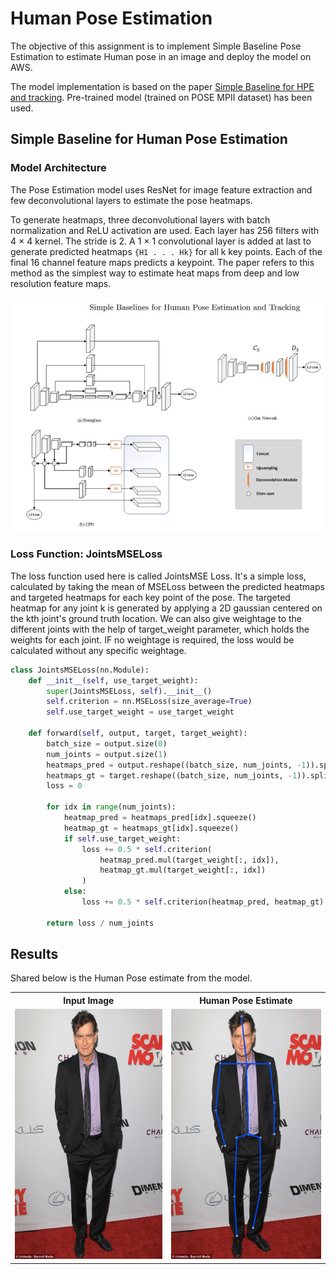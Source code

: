 # Human Pose Estimation

The objective of this assignment is to implement Simple Baseline Pose Estimation to estimate Human pose in an image and deploy the model on AWS.

The model implementation is based on the paper [Simple Baseline for HPE and tracking](https://github.com/Microsoft/human-pose-estimation.pytorch). Pre-trained model (trained on POSE MPII dataset) has been used.

## Simple Baseline for Human Pose Estimation

### Model Architecture

The Pose Estimation model uses ResNet for image feature extraction and few deconvolutional layers to estimate the pose heatmaps.

To generate heatmaps, three deconvolutional layers with batch normalization and ReLU activation are used. Each layer has 256 filters with 4 × 4 kernel. The stride is 2. A 1 × 1 convolutional layer is added at last to generate predicted heatmaps `{H1 . . . Hk}` for all k key points. Each of the final 16 channel feature maps predicts a keypoint. The paper refers to this method as the simplest way to estimate heat maps from deep and low resolution feature maps.

![](https://github.com/akshatjaipuria/AWS-Deployment/blob/master/HumanPoseEstimate/images/model_architecture.JPG)

### Loss Function: JointsMSELoss
The loss function used here is called JointsMSE Loss. It's a simple loss, calculated by taking the mean of MSELoss between the predicted heatmaps and targeted heatmaps for each key point of the pose. The targeted heatmap for any joint k is generated by applying a 2D gaussian centered on the kth joint's ground truth location. We can also give weightage to the different joints with the help of target_weight parameter, which holds the weights for each joint. IF no weightage is required, the loss would be calculated without any specific weightage.

```python
class JointsMSELoss(nn.Module):
    def __init__(self, use_target_weight):
        super(JointsMSELoss, self).__init__()
        self.criterion = nn.MSELoss(size_average=True)
        self.use_target_weight = use_target_weight

    def forward(self, output, target, target_weight):
        batch_size = output.size(0)
        num_joints = output.size(1)
        heatmaps_pred = output.reshape((batch_size, num_joints, -1)).split(1, 1)
        heatmaps_gt = target.reshape((batch_size, num_joints, -1)).split(1, 1)
        loss = 0

        for idx in range(num_joints):
            heatmap_pred = heatmaps_pred[idx].squeeze()
            heatmap_gt = heatmaps_gt[idx].squeeze()
            if self.use_target_weight:
                loss += 0.5 * self.criterion(
                    heatmap_pred.mul(target_weight[:, idx]),
                    heatmap_gt.mul(target_weight[:, idx])
                )
            else:
                loss += 0.5 * self.criterion(heatmap_pred, heatmap_gt)

        return loss / num_joints
```


## Results

Shared below is the Human Pose estimate from the model.

<TABLE>
  <TR>
    <TH>Input Image</TH>
    <TH>Human Pose Estimate</TH>
  </TR>
   <TR>
      <TD><img src="https://github.com/akshatjaipuria/AWS-Deployment/blob/master/HumanPoseEstimate/images/charlie_sheen.jpg" alt="input_image"
	title="inp_img" width="300" height="400" /></TD>
      <TD><img src="https://github.com/akshatjaipuria/AWS-Deployment/blob/master/HumanPoseEstimate/images/charlie_with_pose.jpg" alt="input_image"
	title="pose_img" width="300" height="400" /></TD>
   </TR>
</TABLE>

